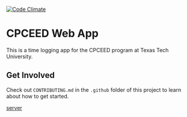 [![Code Climate](https://codeclimate.com/github/TTUSDC/CPCEEDWebApp/badges/gpa.svg)](https://codeclimate.com/github/TTUSDC/CPCEEDWebApp)
# CPCEED Web App
This is a time logging app for the CPCEED program at Texas Tech University.

## Get Involved
Check out `CONTRIBUTING.md` in the `.github` folder of this project to learn about how to get started.

[server](/src/server/README.md)
